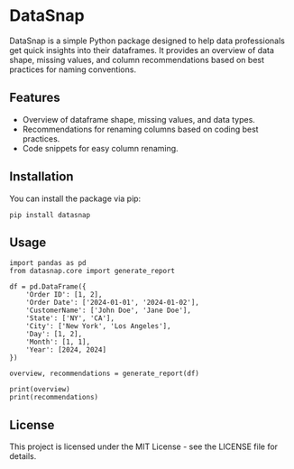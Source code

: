 # DataSnap

DataSnap is a simple Python package designed to help data professionals get quick insights into their dataframes. It provides an overview of data shape, missing values, and column recommendations based on best practices for naming conventions.

## Features

- Overview of dataframe shape, missing values, and data types.
- Recommendations for renaming columns based on coding best practices.
- Code snippets for easy column renaming.

## Installation

You can install the package via pip:

```
pip install datasnap
```

## Usage

```
import pandas as pd
from datasnap.core import generate_report

df = pd.DataFrame({
    'Order ID': [1, 2],
    'Order Date': ['2024-01-01', '2024-01-02'],
    'CustomerName': ['John Doe', 'Jane Doe'],
    'State': ['NY', 'CA'],
    'City': ['New York', 'Los Angeles'],
    'Day': [1, 2],
    'Month': [1, 1],
    'Year': [2024, 2024]
})

overview, recommendations = generate_report(df)

print(overview)
print(recommendations)
```

## License 

This project is licensed under the MIT License - see the LICENSE file for details.
